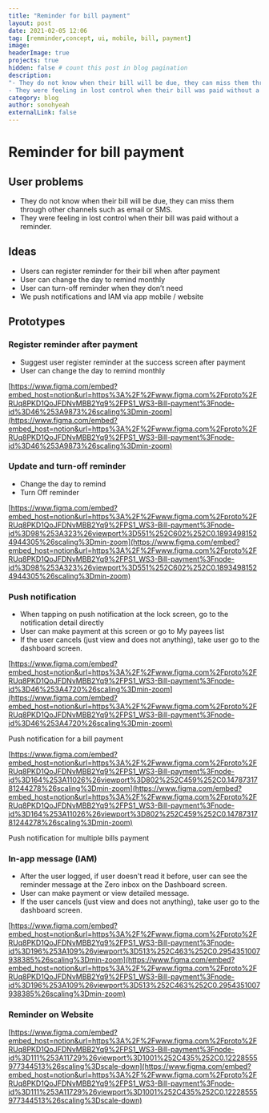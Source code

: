 ```yaml
---
title: "Reminder for bill payment"
layout: post
date: 2021-02-05 12:06
tag: [remminder,concept, ui, mobile, bill, payment]
image: 
headerImage: true
projects: true
hidden: false # count this post in blog pagination
description:
"- They do not know when their bill will be due, they can miss them through other channels such as email or SMS.
- They were feeling in lost control when their bill was paid without a reminder."
category: blog
author: sonohyeah
externalLink: false
---
```


# Reminder for bill payment

## **User problems**

- They do not know when their bill will be due, they can miss them through other channels such as email or SMS.
- They were feeling in lost control when their bill was paid without a reminder.

## Ideas

- Users can register reminder for their bill when after payment
- User can change the day to remind monthly
- User can turn-off reminder when they don’t need
- We push notifications  and IAM via app mobile / website

## Prototypes

### Register reminder after payment

- Suggest user register reminder at the success screen after payment
- User can change the day to remind monthly

[https://www.figma.com/embed?embed_host=notion&url=https%3A%2F%2Fwww.figma.com%2Fproto%2FRUq8PKD1QoJFDNvMBB2Yq9%2FPS1_WS3-Bill-payment%3Fnode-id%3D46%253A9873%26scaling%3Dmin-zoom](https://www.figma.com/embed?embed_host=notion&url=https%3A%2F%2Fwww.figma.com%2Fproto%2FRUq8PKD1QoJFDNvMBB2Yq9%2FPS1_WS3-Bill-payment%3Fnode-id%3D46%253A9873%26scaling%3Dmin-zoom)

### Update and turn-off reminder

- Change the day to remind
- Turn Off reminder

[https://www.figma.com/embed?embed_host=notion&url=https%3A%2F%2Fwww.figma.com%2Fproto%2FRUq8PKD1QoJFDNvMBB2Yq9%2FPS1_WS3-Bill-payment%3Fnode-id%3D98%253A323%26viewport%3D551%252C602%252C0.18934981524944305%26scaling%3Dmin-zoom](https://www.figma.com/embed?embed_host=notion&url=https%3A%2F%2Fwww.figma.com%2Fproto%2FRUq8PKD1QoJFDNvMBB2Yq9%2FPS1_WS3-Bill-payment%3Fnode-id%3D98%253A323%26viewport%3D551%252C602%252C0.18934981524944305%26scaling%3Dmin-zoom)

### Push notification

- When tapping on push notification at the lock screen, go to the notification detail directly
- User can make payment at this screen or go to My payees list
- If the user cancels (just view and does not anything), take user go to the dashboard screen.

[https://www.figma.com/embed?embed_host=notion&url=https%3A%2F%2Fwww.figma.com%2Fproto%2FRUq8PKD1QoJFDNvMBB2Yq9%2FPS1_WS3-Bill-payment%3Fnode-id%3D46%253A4720%26scaling%3Dmin-zoom](https://www.figma.com/embed?embed_host=notion&url=https%3A%2F%2Fwww.figma.com%2Fproto%2FRUq8PKD1QoJFDNvMBB2Yq9%2FPS1_WS3-Bill-payment%3Fnode-id%3D46%253A4720%26scaling%3Dmin-zoom)

Push notification for a bill payment

[https://www.figma.com/embed?embed_host=notion&url=https%3A%2F%2Fwww.figma.com%2Fproto%2FRUq8PKD1QoJFDNvMBB2Yq9%2FPS1_WS3-Bill-payment%3Fnode-id%3D164%253A11026%26viewport%3D802%252C459%252C0.1478731781244278%26scaling%3Dmin-zoom](https://www.figma.com/embed?embed_host=notion&url=https%3A%2F%2Fwww.figma.com%2Fproto%2FRUq8PKD1QoJFDNvMBB2Yq9%2FPS1_WS3-Bill-payment%3Fnode-id%3D164%253A11026%26viewport%3D802%252C459%252C0.1478731781244278%26scaling%3Dmin-zoom)

Push notification for multiple bills payment

### In-app message (IAM)

- After the user logged, if user doesn't read it before, user can see the reminder message at the Zero inbox on the Dashboard screen.
- User can make payment or view detailed message.
- If the user cancels (just view and does not anything), take user go to the dashboard screen.

[https://www.figma.com/embed?embed_host=notion&url=https%3A%2F%2Fwww.figma.com%2Fproto%2FRUq8PKD1QoJFDNvMBB2Yq9%2FPS1_WS3-Bill-payment%3Fnode-id%3D196%253A109%26viewport%3D513%252C463%252C0.2954351007938385%26scaling%3Dmin-zoom](https://www.figma.com/embed?embed_host=notion&url=https%3A%2F%2Fwww.figma.com%2Fproto%2FRUq8PKD1QoJFDNvMBB2Yq9%2FPS1_WS3-Bill-payment%3Fnode-id%3D196%253A109%26viewport%3D513%252C463%252C0.2954351007938385%26scaling%3Dmin-zoom)

### Reminder on Website

[https://www.figma.com/embed?embed_host=notion&url=https%3A%2F%2Fwww.figma.com%2Fproto%2FRUq8PKD1QoJFDNvMBB2Yq9%2FPS1_WS3-Bill-payment%3Fnode-id%3D111%253A11729%26viewport%3D1001%252C435%252C0.12228555977344513%26scaling%3Dscale-down](https://www.figma.com/embed?embed_host=notion&url=https%3A%2F%2Fwww.figma.com%2Fproto%2FRUq8PKD1QoJFDNvMBB2Yq9%2FPS1_WS3-Bill-payment%3Fnode-id%3D111%253A11729%26viewport%3D1001%252C435%252C0.12228555977344513%26scaling%3Dscale-down)